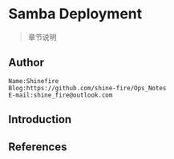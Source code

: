 # Samba Deployment

> 章节说明



## Author

```
Name:Shinefire
Blog:https://github.com/shine-fire/Ops_Notes
E-mail:shine_fire@outlook.com
```



## Introduction





## References



